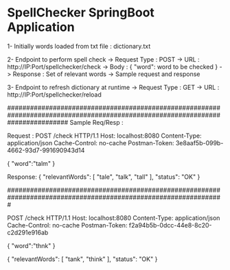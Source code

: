 # SpellChecker SpringBoot Application

1- Initially words loaded from txt file : dictionary.txt

2- Endpoint to perform spell check
-> Request Type : POST
-> URL : http://IP:Port/spellchecker/check
-> Body :
{
	"word": word to be checked
}
-> Response : Set of relevant words
-> Sample request and response

3- Endpoint to refresh dictionary at runtime 
-> Request Type : GET
-> URL : http://IP:Port/spellchecker/reload


################################################################################################################################
Sample Req/Resp :


Request :
POST /check HTTP/1.1
Host: localhost:8080
Content-Type: application/json
Cache-Control: no-cache
Postman-Token: 3e8aaf5b-099b-4662-93d7-991690943d14

{
	"word":"talm"
}

Response:
{
    "relevantWords": [
        "tale",
        "talk",
        "tall"
    ],
    "status": "OK"
}

#################################################################################################################

POST /check HTTP/1.1
Host: localhost:8080
Content-Type: application/json
Cache-Control: no-cache
Postman-Token: f2a94b5b-0dcc-44e8-8c20-c2d291e916ab

{
	"word":"thnk"
}

{
    "relevantWords": [
        "tank",
        "think"
    ],
    "status": "OK"
}



